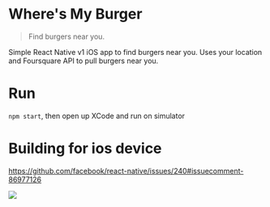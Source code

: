 # Where's My Burger

> Find burgers near you.

Simple React Native v1 iOS app to find burgers near you. Uses your location and Foursquare API to pull burgers near you.

# Run

`npm start`, then open up XCode and run on simulator

# Building for ios device

https://github.com/facebook/react-native/issues/240#issuecomment-86977126

![](http://i.imgur.com/AoztcxU.jpg)
